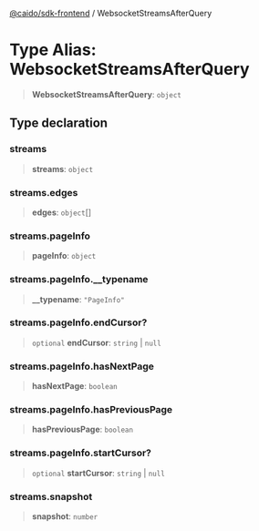[@caido/sdk-frontend](../index.md) / WebsocketStreamsAfterQuery

# Type Alias: WebsocketStreamsAfterQuery

> **WebsocketStreamsAfterQuery**: `object`

## Type declaration

### streams

> **streams**: `object`

### streams.edges

> **edges**: `object`[]

### streams.pageInfo

> **pageInfo**: `object`

### streams.pageInfo.\_\_typename

> **\_\_typename**: `"PageInfo"`

### streams.pageInfo.endCursor?

> `optional` **endCursor**: `string` \| `null`

### streams.pageInfo.hasNextPage

> **hasNextPage**: `boolean`

### streams.pageInfo.hasPreviousPage

> **hasPreviousPage**: `boolean`

### streams.pageInfo.startCursor?

> `optional` **startCursor**: `string` \| `null`

### streams.snapshot

> **snapshot**: `number`
